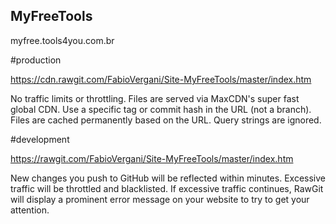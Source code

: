## MyFreeTools
myfree.tools4you.com.br

#production

https://cdn.rawgit.com/FabioVergani/Site-MyFreeTools/master/index.htm

No traffic limits or throttling.
Files are served via MaxCDN's super fast global CDN.
Use a specific tag or commit hash in the URL (not a branch).
Files are cached permanently based on the URL. Query strings are ignored.

#development


https://rawgit.com/FabioVergani/Site-MyFreeTools/master/index.htm

New changes you push to GitHub will be reflected within minutes.
Excessive traffic will be throttled and blacklisted.
If excessive traffic continues, RawGit will display a prominent error message on your website to try to get your attention.
